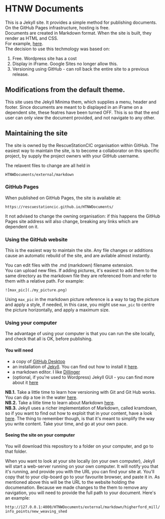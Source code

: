 # HTNW Documents

This is a Jekyll site. It provides a simple method for publishing documents. 
On the GitHub Pages infrastructure, hosting is free.  
Documents are created in Markdown format. When the site is built, they render as HTML and CSS.  
For example, [here](https://rescuestationcic.github.io/HTNWDocuments/external/markdown/higherford_mill/info_points/new_weaving_shed).  
The decision to use this techmology was based on:  
1. Free. Wordpress site has a cost  
2. Display in iFrame. Google Sites no longer allow this.  
3. Versioning using GitHub - can roll back the entire site to a previous release.

## Modifications from the default theme.
This site uses the Jekyll Minima them, which supplies a menu, header and footer. Since documents are meant to b displayed in an iFrame on a dependent site, these featres have been turned OFF. This is so that the end user can only view the document provided, and not navigate to any other.  

## Maintaining the site
The site is owned by the RescueStationCIC organisation within GitHub.
The easiest way to maintain the site, is to become a collaborator on this specific project, by supply the project owners with your GitHub username.

The relavent files to change are all held in 

`HTNWDocuments/external/markdown`

### GitHub Pages
When published on GitHub Pages, the site is available at: 

`https://rescuestationcic.github.io/HTNWDocuments/`

It not advised to change the owning organisation: if this happens the GitHub Pages site address will also change, breaking any links which are dependent on it.

### Using the GitHub website 
This is the easiest way to maintain the site. 
Any file changes or additions cause an automatic rebuild of the site, and are avilable almost instantly.

You can edit files with the .md (markdown) filename extension.  
You can upload new files. 
If adding pictures, it's easiest to add them to the same directory as the markdown file they are referenced from and refer to them with a relative path. For example:

`![max_pic](./my_picture.png)`

Using `max_pic` in the markdown picture reference is a way to tag the picture and apply a style, if needed, in this case, you might use `max_pic` to centre the picture horizontally, and apply a maximum size.

### Using your computer
The advantage of using your computer is that you can run the site locally, and check that all is OK, before publishing. 

#### You will need

* a copy of [GitHub Desktop](https://desktop.github.com/) 
* an installation of [Jekyll](https://jekyllrb.com/). You can find out how to install it [here](https://jekyllrb.com/docs/installation/).
* a markdown editor. I like [Dillinger](https://dillinger.io/)
* (optional, if you're used to Wordpress) Jekyll GUI - you can find more about it [here](https://github.com/jekyll/jekyll-admin)

**NB.1.** Take a little time to learn how versioning with Git and Git Hub works. You can dip a toe in the water [here](https://guides.github.com/activities/hello-world/).  
**NB.2.** Take a liitle time to learn about Markdown [here](https://daringfireball.net/projects/markdown/).  
**NB.3.** Jekyll uses a richer implementation of Markdown, called kramdown, so if you want to find out how to exploit that in your content, have a look [here](https://kramdown.gettalong.org/syntax.html). The thing to remember though, is that it's meant to simplify the way you write content. Take your time, and go at your own pace.

#### Seeing the site on your computer
You will download this repository to a folder on your computer, and go to that folder.

When you want to look at your site locally (on your own computer), Jekyll will start a web-server running on your own computer. It will notify you that it's running, and provide you with the URL you can find your site at. You'll copy that to your clip-board go to your favourite browser, and paste it in. As mentioned above this will be the URL to the website holding the documenation. Because we made changes to the them to remove any navigation, you will need to provide the full path to your document.
Here's an example:

`http://127.0.0.1:4000/HTNWDocuments/external/markdown/higherford_mill/info_points/new_weaving_shed`











